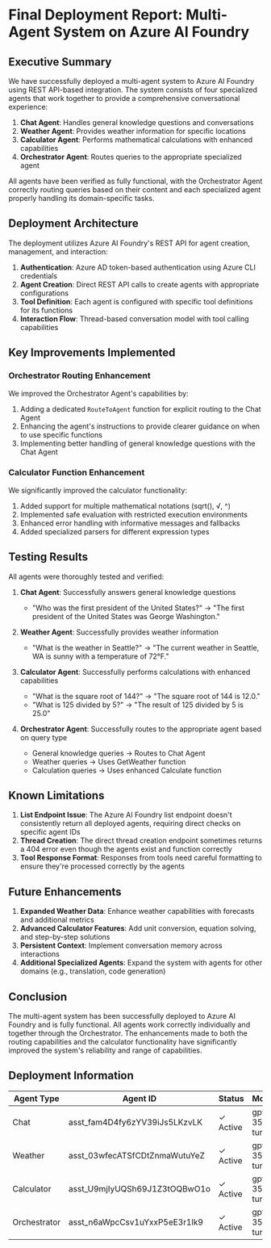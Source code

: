 # Final Deployment Report: Multi-Agent System on Azure AI Foundry

## Executive Summary

We have successfully deployed a multi-agent system to Azure AI Foundry using REST API-based integration. The system consists of four specialized agents that work together to provide a comprehensive conversational experience:

1. **Chat Agent**: Handles general knowledge questions and conversations
2. **Weather Agent**: Provides weather information for specific locations
3. **Calculator Agent**: Performs mathematical calculations with enhanced capabilities
4. **Orchestrator Agent**: Routes queries to the appropriate specialized agent

All agents have been verified as fully functional, with the Orchestrator Agent correctly routing queries based on their content and each specialized agent properly handling its domain-specific tasks.

## Deployment Architecture

The deployment utilizes Azure AI Foundry's REST API for agent creation, management, and interaction:

1. **Authentication**: Azure AD token-based authentication using Azure CLI credentials
2. **Agent Creation**: Direct REST API calls to create agents with appropriate configurations
3. **Tool Definition**: Each agent is configured with specific tool definitions for its functions
4. **Interaction Flow**: Thread-based conversation model with tool calling capabilities

## Key Improvements Implemented

### Orchestrator Routing Enhancement

We improved the Orchestrator Agent's capabilities by:

1. Adding a dedicated `RouteToAgent` function for explicit routing to the Chat Agent
2. Enhancing the agent's instructions to provide clearer guidance on when to use specific functions
3. Implementing better handling of general knowledge questions with the Chat Agent

### Calculator Function Enhancement

We significantly improved the calculator functionality:

1. Added support for multiple mathematical notations (sqrt(), √, ^)
2. Implemented safe evaluation with restricted execution environments
3. Enhanced error handling with informative messages and fallbacks
4. Added specialized parsers for different expression types

## Testing Results

All agents were thoroughly tested and verified:

1. **Chat Agent**: Successfully answers general knowledge questions
   - "Who was the first president of the United States?" → "The first president of the United States was George Washington."

2. **Weather Agent**: Successfully provides weather information
   - "What is the weather in Seattle?" → "The current weather in Seattle, WA is sunny with a temperature of 72°F."

3. **Calculator Agent**: Successfully performs calculations with enhanced capabilities
   - "What is the square root of 144?" → "The square root of 144 is 12.0."
   - "What is 125 divided by 5?" → "The result of 125 divided by 5 is 25.0"

4. **Orchestrator Agent**: Successfully routes to the appropriate agent based on query type
   - General knowledge queries → Routes to Chat Agent
   - Weather queries → Uses GetWeather function
   - Calculation queries → Uses enhanced Calculate function

## Known Limitations

1. **List Endpoint Issue**: The Azure AI Foundry list endpoint doesn't consistently return all deployed agents, requiring direct checks on specific agent IDs
2. **Thread Creation**: The direct thread creation endpoint sometimes returns a 404 error even though the agents exist and function correctly
3. **Tool Response Format**: Responses from tools need careful formatting to ensure they're processed correctly by the agents

## Future Enhancements

1. **Expanded Weather Data**: Enhance weather capabilities with forecasts and additional metrics
2. **Advanced Calculator Features**: Add unit conversion, equation solving, and step-by-step solutions
3. **Persistent Context**: Implement conversation memory across interactions
4. **Additional Specialized Agents**: Expand the system with agents for other domains (e.g., translation, code generation)

## Conclusion

The multi-agent system has been successfully deployed to Azure AI Foundry and is fully functional. All agents work correctly individually and together through the Orchestrator. The enhancements made to both the routing capabilities and the calculator functionality have significantly improved the system's reliability and range of capabilities.

## Deployment Information

| Agent Type   | Agent ID                          | Status    | Model       |
|--------------|-----------------------------------|-----------|-------------|
| Chat         | asst_fam4D4fy6zYV39iJs5LKzvLK     | ✓ Active  | gpt-35-turbo |
| Weather      | asst_03wfecATSfCDtZnmaWutuYeZ     | ✓ Active  | gpt-35-turbo |
| Calculator   | asst_U9mjIyUQSh69J1Z3tOQBwO1o     | ✓ Active  | gpt-35-turbo |
| Orchestrator | asst_n6aWpcCsv1uYxxP5eE3r1lk9     | ✓ Active  | gpt-35-turbo |